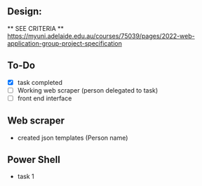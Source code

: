 ## Design:
** SEE CRITERIA **
https://myuni.adelaide.edu.au/courses/75039/pages/2022-web-application-group-project-specification

## To-Do
- [x] task completed
- [ ] Working web scraper (person delegated to task)
- [ ] front end interface

## Web scraper
- created json templates (Person name)

## Power Shell
- task 1





